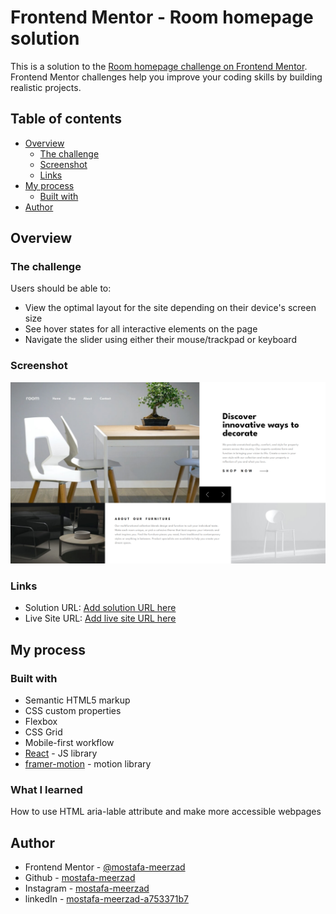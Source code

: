 # Frontend Mentor - Room homepage solution

This is a solution to the [Room homepage challenge on Frontend Mentor](https://www.frontendmentor.io/challenges/room-homepage-BtdBY_ENq). Frontend Mentor challenges help you improve your coding skills by building realistic projects. 

## Table of contents

- [Overview](#overview)
  - [The challenge](#the-challenge)
  - [Screenshot](#screenshot)
  - [Links](#links)
- [My process](#my-process)
  - [Built with](#built-with)
- [Author](#author)


## Overview

### The challenge

Users should be able to:

- View the optimal layout for the site depending on their device's screen size
- See hover states for all interactive elements on the page
- Navigate the slider using either their mouse/trackpad or keyboard

### Screenshot

![](./room-homepage.png)

### Links

- Solution URL: [Add solution URL here](https://github.com/mostafa-meerzad/room-homepage)
- Live Site URL: [Add live site URL here](https://gorgeous-kelpie-3e3426.netlify.app/)

## My process

### Built with

- Semantic HTML5 markup
- CSS custom properties
- Flexbox
- CSS Grid
- Mobile-first workflow
- [React](https://reactjs.org/) - JS library
- [framer-motion](https://www.framer.com/motion/) - motion library


### What I learned
How to use HTML aria-lable attribute and make more accessible webpages

## Author

- Frontend Mentor - [@mostafa-meerzad](https://www.frontendmentor.io/profile/mostafa-meerzad)
- Github - [mostafa-meerzad](https://github.com/mostafa-meerzad)
- Instagram - [mostafa-meerzad](https://www.instagram.com/mostafameerzad/)
- linkedIn - [mostafa-meerzad-a753371b7](https://www.linkedin.com/in/mostafa-meerzad-a753371b7)


